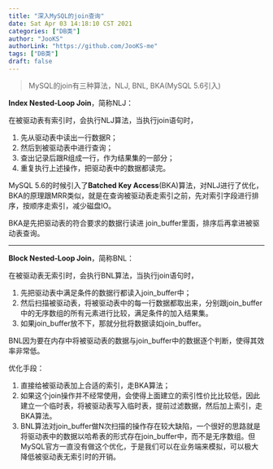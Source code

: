 ```yaml
---
title: "深入MySQL的join查询"
date: Sat Apr 03 14:18:10 CST 2021
categories: ["DB类"]
author: "JooKS"
authorLink: "https://github.com/JooKS-me"
tags: ["DB类"]
draft: false
---
```


> MySQL的join有三种算法，NLJ, BNL, BKA(MySQL 5.6引入)

**Index Nested-Loop Join**，简称NLJ：

在被驱动表有索引时，会执行NLJ算法，当执行join语句时，

1. 先从驱动表中读出一行数据R；
2. 然后到被驱动表中进行查询；
3. 查出记录后跟R组成一行，作为结果集的一部分；
4. 重复执行上述操作，把驱动表中的数据都读完。

MySQL 5.6的时候引入了**Batched Key Access**(BKA)算法，对NLJ进行了优化，BKA的原理跟MRR类似，就是在查询被驱动表走索引之前，先对索引字段进行排序，按顺序走索引，减少磁盘IO。

BKA是先把驱动表的符合要求的数据行读进 join_buffer里面，排序后再拿进被驱动表查询。

---

**Block Nested-Loop Join**，简称BNL：

在被驱动表无索引时，会执行BNL算法，当执行join语句时，

1. 先把驱动表中满足条件的数据行都读入join_buffer中；
2. 然后扫描被驱动表，将被驱动表中的每一行数据都取出来，分别跟join_buffer中的无序数组的所有元素进行比较，满足条件的加入结果集。
3. 如果join_buffer放不下，那就分批将数据读如join_buffer。

BNL因为要在内存中将被驱动表的数据与join_buffer中的数据逐个判断，使得其效率非常低。

优化手段：

1. 直接给被驱动表加上合适的索引，走BKA算法；
2. 如果这个join操作并不经常使用，会使得上面建立的索引性价比比较低，因此建立一个临时表，将被驱动表写入临时表，提前过滤数据，然后加上索引，走BKA算法。
3. BNL算法对join_buffer做N次扫描的操作存在较大缺陷，一个很好的思路就是将驱动表中的数据以哈希表的形式存在join_buffer中，而不是无序数组。但MySQL官方一直没有做这个优化，于是我们可以在业务端来模拟，可以极大降低被驱动表无索引时的开销。


